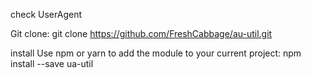 check UserAgent

Git clone:
git clone https://github.com/FreshCabbage/au-util.git

install
Use npm or yarn to add the module to your current project: npm install --save ua-util
